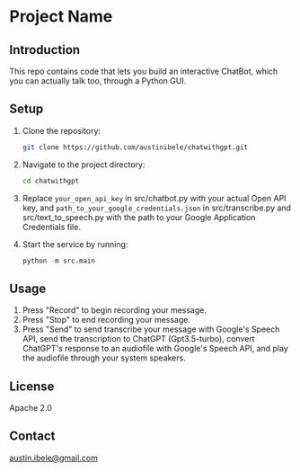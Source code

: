 # Project Name

## Introduction

This repo contains code that lets you build an interactive ChatBot, which you can actually talk too, through a Python GUI.

## Setup

1. Clone the repository:

   ```bash
   git clone https://github.com/austinibele/chatwithgpt.git
   ```

2. Navigate to the project directory:

   ```bash
   cd chatwithgpt
   ```

3. Replace `your_open_api_key` in src/chatbot.py with your actual Open API key, and `path_to_your_google_credentials.json` in src/transcribe.py and src/text_to_speech.py with the path to your Google Application Credentials file.

4. Start the service by running:
   ```python
   python -m src.main
   ```

## Usage

1. Press "Record" to begin recording your message.
2. Press "Stop" to end recording your message.
3. Press "Send" to send transcribe your message with Google's Speech API, send the transcription to ChatGPT (Gpt3.5-turbo), convert ChatGPT's response to an audiofile with Google's Speech API, and play the audiofile through your system speakers.


## License

Apache 2.0

## Contact

austin.ibele@gmail.com
